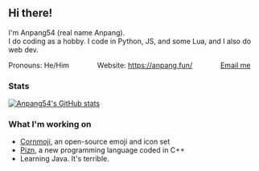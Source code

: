 ## Hi there!
I'm Anpang54 (real name Anpang).\
I do coding as a hobby. I code in Python, JS, and some Lua, and I also do web dev.

Pronouns: He/Him&emsp;&emsp;&emsp;&emsp;Website: <https://anpang.fun/>&emsp;&emsp;&emsp;&emsp;[Email me](mailto:anpang59@gmail.com)

### Stats
[![Anpang54's GitHub stats](https://github-readme-stats.vercel.app/api?username=Anpang54&theme=dark&show_icons=true&hide=stars)](https://github.com/anuraghazra/github-readme-stats)

### What I'm working on
* [Cornmoji](https://cornmoji.anpang.fun/), an open-source emoji and icon set
* [Pizn](https://github.com/PiznLang/Pizn), a new programming language coded in C++
* Learning Java. It's terrible.

<!--
**Anpang54/Anpang54** is a ✨ _special_ ✨ repository because its `README.md` (this file) appears on your GitHub profile.

Here are some ideas to get you started:

- 🔭 I’m currently working on ...
- 🌱 I’m currently learning ...
- 👯 I’m looking to collaborate on ...
- 🤔 I’m looking for help with ...
- 💬 Ask me about ...
- 📫 How to reach me: ...
- 😄 Pronouns: ...
- ⚡ Fun fact: ...
-->
